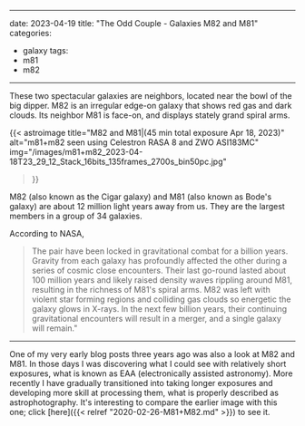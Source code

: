 ------
date: 2023-04-19
title: "The Odd Couple - Galaxies M82 and M81"
categories:
- galaxy
tags:
- m81
- m82
---
These two spectacular galaxies are neighbors, located near the bowl of the big dipper.
M82 is an irregular edge-on galaxy that shows red gas and dark clouds. Its neighbor M81 is face-on, and displays stately grand spiral arms.



<!--more-->
{{< astroimage
title="M82 and M81|(45 min total exposure Apr 18, 2023)"
   alt="m81+m82 seen using Celestron RASA 8 and ZWO ASI183MC"
   img="/images/m81+m82_2023-04-18T23_29_12_Stack_16bits_135frames_2700s_bin50pc.jpg"
>}}

M82 (also known as the Cigar galaxy) and M81 (also known as Bode's galaxy) are about 12 million light years away from us. They are the largest members in a group of 34 galaxies.


 According to NASA, 
 > The pair have been locked in gravitational combat for a billion years. Gravity from each galaxy has profoundly affected the other during a series of cosmic close encounters. Their last go-round lasted about 100 million years and likely raised density waves rippling around M81, resulting in the richness of M81's spiral arms. M82 was left with violent star forming regions and colliding gas clouds so energetic the galaxy glows in X-rays. In the next few billion years, their continuing gravitational encounters will result in a merger, and a single galaxy will remain."

----

One of my very early blog posts three years ago was also a look at M82 and M81.
In those  days I was discovering what I could see with relatively short exposures, what is known as EAA (electronically assisted astronomy). More recently I have gradually transitioned into taking longer exposures  and developing more skill at processing them, what is properly described as astrophotography.
It's interesting to compare the earlier image with this one; 
click [here]({{< relref "2020-02-26-M81+M82.md" >}}) to see it.